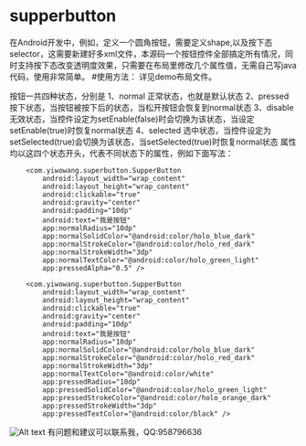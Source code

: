 # supperbutton
在Android开发中，例如，定义一个圆角按钮，需要定义shape,以及按下态selector，这需要新建好多xml文件，本源码一个按钮控件全部搞定所有情况，同时支持按下态改变透明度效果，只需要在布局里修改几个属性值，无需自己写java代码，使用非常简单。
#使用方法：
详见demo布局文件。

按钮一共四种状态，分别是
1、normal 正常状态，也就是默认状态
2、pressed 按下状态，当按钮被按下后的状态，当松开按钮会恢复到normal状态
3、disable 无效状态，当控件设定为setEnable(false)时会切换为该状态，当设定setEnable(true)时恢复normal状态
4、selected 选中状态，当控件设定为setSelected(true)会切换为该状态，当setSelected(true)时恢复normal状态
属性均以这四个状态开头，代表不同状态下的属性，例如下面写法：

<!--背景为自定义的形状，按下态为透明度50%-->
        <com.yiwowang.superbutton.SupperButton
            android:layout_width="wrap_content"
            android:layout_height="wrap_content"
            android:clickable="true"
            android:gravity="center"
            android:padding="10dp"
            android:text="我是按钮"
            app:normalRadius="10dp"
            app:normalSolidColor="@android:color/holo_blue_dark"
            app:normalStrokeColor="@android:color/holo_red_dark"
            app:normalStrokeWidth="3dp"
            app:normalTextColor="@android:color/holo_green_light"
            app:pressedAlpha="0.5" />

<!--背景为自定义形状，按下态也为自定义形状-->
        <com.yiwowang.superbutton.SupperButton
            android:layout_width="wrap_content"
            android:layout_height="wrap_content"
            android:clickable="true"
            android:gravity="center"
            android:padding="10dp"
            android:text="我是按钮"
            app:normalRadius="10dp"
            app:normalSolidColor="@android:color/holo_blue_dark"
            app:normalStrokeColor="@android:color/holo_red_dark"
            app:normalStrokeWidth="3dp"
            app:normalTextColor="@android:color/white"
            app:pressedRadius="10dp"
            app:pressedSolidColor="@android:color/holo_green_light"
            app:pressedStrokeColor="@android:color/holo_orange_dark"
            app:pressedStrokeWidth="3dp"
            app:pressedTextColor="@android:color/black" />
![Alt text](https://github.com/yiwowang/supperbutton/tree/master/Screenshots/Screenshot_20180513-163254.png)
有问题和建议可以联系我，QQ:958796636